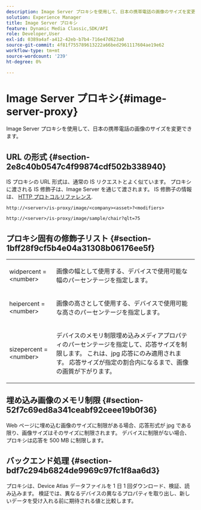 ```yaml
---
description: Image Server プロキシを使用して、日本の携帯電話の画像のサイズを変更できます。
solution: Experience Manager
title: Image Server プロキシ
feature: Dynamic Media Classic,SDK/API
role: Developer,User
exl-id: 0389a4af-a412-42eb-b7b4-716e47d623a0
source-git-commit: 4f81f755789613222a66bed2961117604ae19e62
workflow-type: tm+mt
source-wordcount: '239'
ht-degree: 0%

---
```


# Image Server プロキシ{#image-server-proxy}

Image Server プロキシを使用して、日本の携帯電話の画像のサイズを変更できます。

## URL の形式 {#section-2e8c40b0547c4f99874cdf502b338940}

IS プロキシの URL 形式は、通常の IS リクエストとよく似ています。 プロキシに渡される IS 修飾子は、Image Server を通じて渡されます。 IS 修飾子の情報は、 [HTTP プロトコルリファレンス](../../is-api/http-ref/image-serving-api-ref/c-http-protocol-reference/c-introduction/c-introduction.md#concept-dbbd5241bc6248ad9b9d7f6c635c311e).

`http://<server>/is-proxy/image/<company><asset>?<modifiers>`

`http://<server>/is-proxy/image/sample/chair?qlt=75`

## プロキシ固有の修飾子リスト {#section-1bff28f9cf5b4e04a31308b06176ee5f}

<table id="simpletable_40C1DFB183B54A79BCF65D51ED480CE0"> 
 <tr class="strow"> 
  <td class="stentry"> <p><span class="codeph"> widpercent = &lt;number&gt;</span> </p></td> 
  <td class="stentry"> <p>画像の幅として使用する、デバイスで使用可能な幅のパーセンテージを指定します。 </p></td> 
 </tr> 
 <tr class="strow"> 
  <td class="stentry"> <p><span class="codeph"> heipercent = &lt;number&gt;</span> </p></td> 
  <td class="stentry"> <p>画像の高さとして使用する、デバイスで使用可能な高さのパーセンテージを指定します。 </p></td> 
 </tr> 
 <tr class="strow"> 
  <td class="stentry"> <p><span class="codeph"> sizepercent = &lt;number&gt;</span> </p></td> 
  <td class="stentry"> <p>デバイスのメモリ制限埋め込みメディアプロパティのパーセンテージを指定して、応答サイズを制限します。 これは、jpg 応答にのみ適用されます。 応答サイズが指定の割合内になるまで、画像の画質が下がります。 </p></td> 
 </tr> 
</table>

## 埋め込み画像のメモリ制限 {#section-52f7c69ed8a341ceabf92ceee19b0f36}

Web ページに埋め込む画像のサイズに制限がある場合、応答形式が jpg である限り、画像サイズはそのサイズに制限されます。 デバイスに制限がない場合、プロキシは応答を 500 MB に制限します。

## バックエンド処理 {#section-bdf7c294b6824de9969c97fc1f8aa6d3}

プロキシは、Device Atlas データファイルを 1 日 1 回ダウンロード、検証、読み込みます。 検証では、異なるデバイスの異なるプロパティを取り出し、新しいデータを受け入れる前に期待される値と比較します。
